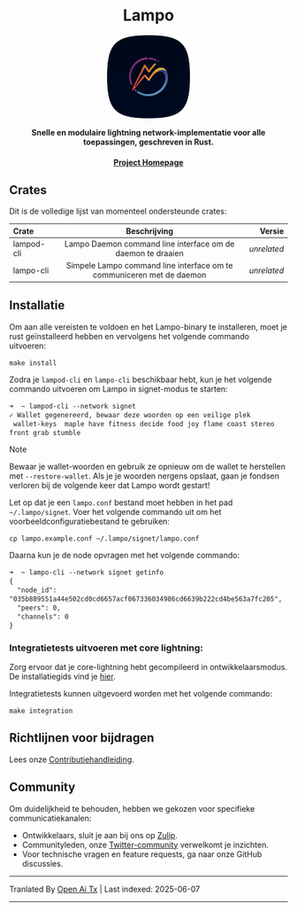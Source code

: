 <div align="center">
  <h1>Lampo</h1>

  <img src="https://github.com/saradurante/lampo.docs/blob/dc0dce971c3052f0e9dd668fdf0c7376b12fee7b/imgs/web/icon-512.png?raw=true"  width="150" height="150" />


  <p>
    <strong>Snelle en modulaire lightning network-implementatie voor alle toepassingen, geschreven in Rust.</strong>
  </p>

  <h4>
    <a href="https://lampo.devcrew.cc">Project Homepage</a>
  </h4>
</div>

## Crates

Dit is de volledige lijst van momenteel ondersteunde crates:

| Crate       | Beschrijving                                   | Versie     |
|:------------|:----------------------------------------------:|-----------:|
| lampod-cli  | Lampo Daemon command line interface om de daemon te draaien | _unrelated_ |
| lampo-cli   | Simpele Lampo command line interface om te communiceren met de daemon | _unrelated_ |

## Installatie

Om aan alle vereisten te voldoen en het Lampo-binary te installeren, moet je
rust geïnstalleerd hebben en vervolgens het volgende commando uitvoeren:

```
make install
```

Zodra je `lampod-cli` en `lampo-cli` beschikbaar hebt, kun je
het volgende commando uitvoeren om Lampo in signet-modus te starten:

```
➜  ~ lampod-cli --network signet
✓ Wallet gegenereerd, bewaar deze woorden op een veilige plek
 wallet-keys  maple have fitness decide food joy flame coast stereo front grab stumble
```

>[!NOTE]
Bewaar je wallet-woorden en gebruik ze opnieuw om de wallet te herstellen met `--restore-wallet`.
Als je je woorden nergens opslaat, gaan je fondsen verloren bij de volgende keer dat Lampo wordt gestart!

Let op dat je een `lampo.conf` bestand moet hebben in het pad `~/.lampo/signet`. Voer het
volgende commando uit om het voorbeeldconfiguratiebestand te gebruiken:

```
cp lampo.example.conf ~/.lampo/signet/lampo.conf
```

Daarna kun je de node opvragen met het volgende commando:

``` 
➜  ~ lampo-cli --network signet getinfo
{
  "node_id": "035b889551a44e502cd0cd6657acf067336034986cd6639b222cd4be563a7fc205",
  "peers": 0,
  "channels": 0
}
```

### Integratietests uitvoeren met core lightning:

Zorg ervoor dat je core-lightning hebt gecompileerd in ontwikkelaarsmodus. De installatiegids vind je [hier](https://docs.corelightning.org/docs/installation).

Integratietests kunnen uitgevoerd worden met het volgende commando:

```
make integration
```

## Richtlijnen voor bijdragen

Lees onze [Contributiehandleiding](https://raw.githubusercontent.com/vincenzopalazzo/lampo.rs/main/CONTRIBUTING.md).

## Community

Om duidelijkheid te behouden, hebben we gekozen voor specifieke communicatiekanalen:
- Ontwikkelaars, sluit je aan bij ons op [Zulip](https://lampo-dev.zulipchat.com/).
- Communityleden, onze [Twitter-community](https://twitter.com/i/communities/1736414802849706087) verwelkomt je inzichten.
- Voor technische vragen en feature requests, ga naar onze GitHub discussies.


---


Tranlated By [Open Ai Tx](https://github.com/OpenAiTx/OpenAiTx) | Last indexed: 2025-06-07


---